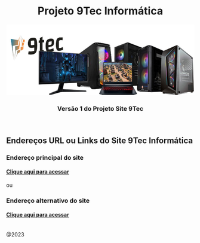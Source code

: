<div align="center">
<h1>Projeto 9Tec Informática</h1>
<img src="img/banner.jpg" width="800px"/>
<h3>Versão 1 do Projeto Site 9Tec</h3>
</div>
<br/>

## Endereços URL ou Links do Site 9Tec Informática

<h3> Endereço principal do site </h3>
<h4><a href="https://projeto9tec.caiorodriguesportfolios.com.br/">Clique aqui para acessar</a></h4>

ou

<h3>Endereço alternativo do site </h3>
<h4><a href="http://projeto9tecinformatica.epizy.com/">Clique aqui para acessar</a></h4>


<br/>
@2023
